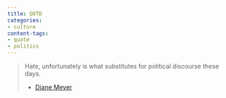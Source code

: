 ```yaml
---
title: QOTD
categories:
- culture
content-tags:
- quote
- politics
---
```


> Hate, unfortunately is what substitutes for political discourse these days.
> - [Diane Meyer][1]

   [1]: http://respublica.typepad.com/
